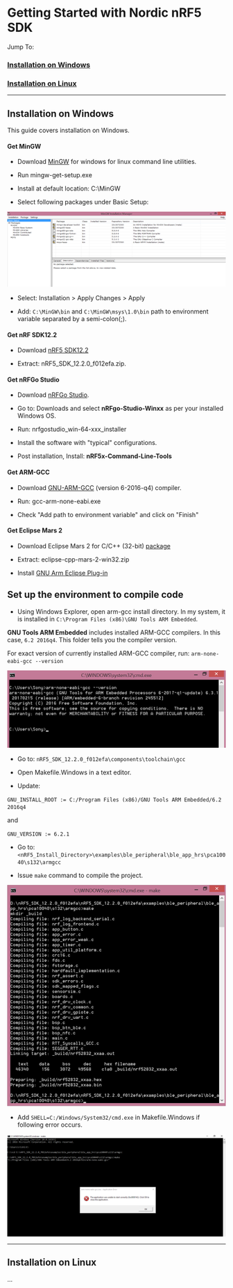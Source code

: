 # Getting Started with Nordic nRF5 SDK

Jump To:

### [Installation on Windows](#installation-on-windows)

### [Installation on Linux](#installation-on-linux)

<hr />

## Installation on Windows

This guide covers installation on Windows.

#### Get MinGW

* Download [MinGW](https://sourceforge.net/projects/mingw/files/) for windows for linux command line utilities.

* Run mingw-get-setup.exe

* Install at default location: C:\MinGW

* Select following packages under Basic Setup:

![](images/mingw.png)

* Select: Installation > Apply Changes > Apply

* Add: `C:\MinGW\bin` and `C:\MinGW\msys\1.0\bin` path to environment variable separated by a semi-colon(;).

#### Get nRF SDK12.2
* Download [nRF5 SDK12.2 ](https://www.nordicsemi.com/eng/nordic/Products/nRF5-SDK/nRF5-SDK-v12-zip/54291)

* Extract: nRF5_SDK_12.2.0_f012efa.zip.

#### Get nRFGo Studio
* Download [nRFGo Studio](https://www.nordicsemi.com/chi/node_176/2.4GHz-RF/nRFgo-Studio).

* Go to: Downloads and select **nRFgo-Studio-Winxx** as per your installed Windows OS.

* Run: nrfgostudio_win-64-xxx_installer

* Install the software with "typical" configurations.

* Post installation, Install: **nRF5x-Command-Line-Tools**

#### Get ARM-GCC
* Download [GNU-ARM-GCC](https://developer.arm.com/open-source/gnu-toolchain/gnu-rm/downloads) (version 6-2016-q4) compiler.

* Run: gcc-arm-none-eabi.exe

* Check "Add path to environment variable" and click on "Finish"

#### Get Eclipse Mars 2
* Download Eclipse Mars 2 for C/C++ (32-bit) [package](http://www.eclipse.org/downloads/packages/release/Mars/2)

* Extract: eclipse-cpp-mars-2-win32.zip

* Install [GNU Arm Eclipse Plug-in](http://gnuarmeclipse.github.io/plugins/install/)

## Set up the environment to compile code

* Using Windows Explorer, open arm-gcc install directory. In my system, it is installed in `C:\Program Files (x86)\GNU Tools ARM Embedded`.

**GNU Tools ARM Embedded** includes installed ARM-GCC compilers. In this case, `6.2 2016q4`. This folder tells you the compiler version.

For exact version of currently installed ARM-GCC compiler, run:
` arm-none-eabi-gcc --version `

![](images/arm-none-eabi.png)

* Go to: `nRF5_SDK_12.2.0_f012efa\components\toolchain\gcc`

* Open Makefile.Windows in a text editor.

* Update:

`GNU_INSTALL_ROOT := C:/Program Files (x86)/GNU Tools ARM Embedded/6.2 2016q4`

and

`GNU_VERSION := 6.2.1`

* Go to: `<nRF5_Install_Directory>\examples\ble_peripheral\ble_app_hrs\pca10040\s132\armgcc`

* Issue `make` command to compile the project.

![](images/make.png)

* Add `SHELL=C:/Windows/System32/cmd.exe` in Makefile.Windows if following error occurs.

![](images/shell.png)

<hr />

## Installation on Linux

...
